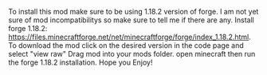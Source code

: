To install this mod make sure to be using 1.18.2 version of forge.
I am not yet sure of mod incompatibilitys so make sure to tell me if there are any.
Install forge 1.18.2: https://files.minecraftforge.net/net/minecraftforge/forge/index_1.18.2.html.
To download the mod click on the desired version in the code page and select "view raw"
Drag mod into your mods folder.
open minecraft then run the forge 1.18.2 installation.
Hope you Enjoy!
